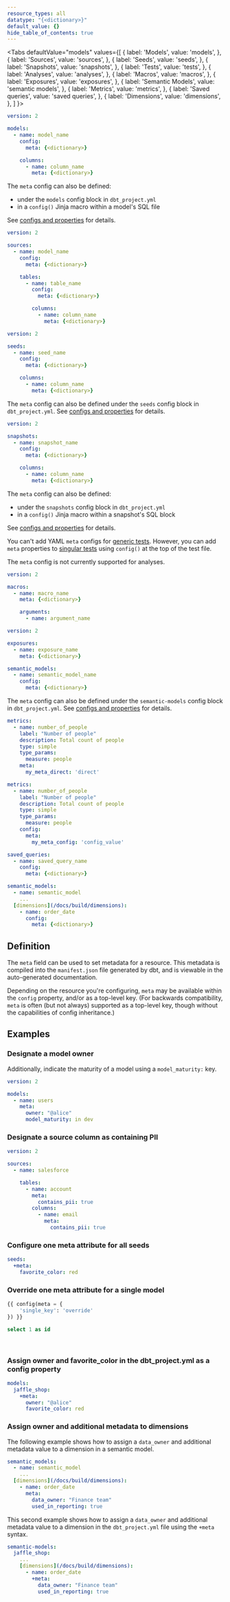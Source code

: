 ```yaml
---
resource_types: all
datatype: "{<dictionary>}"
default_value: {}
hide_table_of_contents: true
---
```


<Tabs
  defaultValue="models"
  values={[
    { label: 'Models', value: 'models', },
    { label: 'Sources', value: 'sources', },
    { label: 'Seeds', value: 'seeds', },
    { label: 'Snapshots', value: 'snapshots', },
    { label: 'Tests', value: 'tests', },
    { label: 'Analyses', value: 'analyses', },
    { label: 'Macros', value: 'macros', },
    { label: 'Exposures', value: 'exposures', },
    { label: 'Semantic Models', value: 'semantic models', },
    { label: 'Metrics', value: 'metrics', },
    { label: 'Saved queries', value: 'saved queries', },
    { label: 'Dimensions', value: 'dimensions', },
  ]
}>
<TabItem value="models">

<File name='models/schema.yml'>

```yml
version: 2

models:
  - name: model_name
    config:
      meta: {<dictionary>}

    columns:
      - name: column_name
        meta: {<dictionary>}

```

</File>

The `meta` config can also be defined:
- under the `models` config block in `dbt_project.yml`
- in a `config()` Jinja macro within a model's SQL file

See [configs and properties](/reference/configs-and-properties) for details.

</TabItem>

<TabItem value="sources">

<File name='models/schema.yml'>

```yml
version: 2

sources:
  - name: model_name
    config:
      meta: {<dictionary>}

    tables:
      - name: table_name
        config:
          meta: {<dictionary>}

        columns:
          - name: column_name
            meta: {<dictionary>}

```

</File>

</TabItem>

<TabItem value="seeds">

<File name='seeds/schema.yml'>

```yml
version: 2

seeds:
  - name: seed_name
    config:
      meta: {<dictionary>}

    columns:
      - name: column_name
        meta: {<dictionary>}

```

</File>

The `meta` config can also be defined under the `seeds` config block in `dbt_project.yml`. See [configs and properties](/reference/configs-and-properties) for details.

</TabItem>

<TabItem value="snapshots">

<File name='snapshots/schema.yml'>

```yml
version: 2

snapshots:
  - name: snapshot_name
    config:
      meta: {<dictionary>}

    columns:
      - name: column_name
        meta: {<dictionary>}

```

</File>

The `meta` config can also be defined:
- under the `snapshots` config block in `dbt_project.yml`
- in a `config()` Jinja macro within a snapshot's SQL block

See [configs and properties](/reference/configs-and-properties) for details.

</TabItem>

<TabItem value="tests">

You can't add YAML `meta` configs for [generic tests](/docs/build/data-tests#generic-data-tests). However, you can add `meta` properties to [singular tests](/docs/build/data-tests#singular-data-tests) using `config()` at the top of the test file. 

</TabItem>

<TabItem value="analyses">

The `meta` config is not currently supported for analyses.

</TabItem>

<TabItem value="macros">

<File name='macros/schema.yml'>

```yml
version: 2

macros:
  - name: macro_name
    meta: {<dictionary>}

    arguments:
      - name: argument_name

```

</File>

</TabItem>

<TabItem value="exposures">

<File name='models/exposures.yml'>

```yml
version: 2

exposures:
  - name: exposure_name
    meta: {<dictionary>}

```

</File>

</TabItem>

<TabItem value="semantic models">

<File name='models/semantic_models.yml'>

```yml
semantic_models:
  - name: semantic_model_name
    config:
      meta: {<dictionary>}

```

</File>

The `meta` config can also be defined under the `semantic-models` config block in `dbt_project.yml`. See [configs and properties](/reference/configs-and-properties) for details.

</TabItem>

<TabItem value="metrics">

<VersionBlock lastVersion="1.7">

<File name='models/metrics.yml'>

```yml
metrics:
  - name: number_of_people
    label: "Number of people"
    description: Total count of people
    type: simple
    type_params:
      measure: people
    meta:
      my_meta_direct: 'direct'
```

</File>
</VersionBlock>

<VersionBlock firstVersion="1.8"> 
<File name='models/metrics.yml'>

```yml
metrics:
  - name: number_of_people
    label: "Number of people"
    description: Total count of people
    type: simple
    type_params:
      measure: people
    config:
      meta:
        my_meta_config: 'config_value'
```

</File>
</VersionBlock>

</TabItem>

<TabItem value="saved queries">

<File name='models/semantic_models.yml'>

```yml
saved_queries:
  - name: saved_query_name
    config:
      meta: {<dictionary>}
```

</File>

<TabItem value="Dimensions">

<File name='models/semantic_models.yml'>

```yml
semantic_models:
  - name: semantic_model
    ...
  [dimensions](/docs/build/dimensions):
    - name: order_date
      config:
        meta: {<dictionary>}
```

</File>

</TabItem>

</Tabs>

## Definition
The `meta` field can be used to set metadata for a resource. This metadata is compiled into the `manifest.json` file generated by dbt, and is viewable in the auto-generated documentation.

Depending on the resource you're configuring, `meta` may be available within the `config` property, and/or as a top-level key. (For backwards compatibility, `meta` is often (but not always) supported as a top-level key, though without the capabilities of config inheritance.)


## Examples
### Designate a model owner
Additionally, indicate the maturity of a model using a `model_maturity:` key.

<File name='models/schema.yml'>

```yml
version: 2

models:
  - name: users
    meta:
      owner: "@alice"
      model_maturity: in dev

```

</File>


### Designate a source column as containing PII

<File name='models/schema.yml'>

```yml
version: 2

sources:
  - name: salesforce

    tables:
      - name: account
        meta:
          contains_pii: true
        columns:
          - name: email
            meta:
              contains_pii: true

```

</File>

### Configure one meta attribute for all seeds

<File name='dbt_project.yml'>

```yml
seeds:
  +meta:
    favorite_color: red
```

</File>

### Override one meta attribute for a single model

<File name='models/my_model.sql'>

```sql
{{ config(meta = {
    'single_key': 'override'
}) }}

select 1 as id
```

</File><br />

### Assign owner and favorite_color in the dbt_project.yml as a config property

<File name='dbt_project.yml'>

```yml
models:
  jaffle_shop:
    +meta:
      owner: "@alice"
      favorite_color: red
```

</File>

### Assign owner and additional metadata to dimensions

The following example shows how to assign a `data_owner` and additional metadata value to a dimension in a semantic model.

<File name='semantic_model.yml'>

```yml
semantic_models:
  - name: semantic_model
    ...
  [dimensions](/docs/build/dimensions):
    - name: order_date
      meta:
        data_owner: "Finance team"
        used_in_reporting: true
```

</File>

This second example shows how to assign a `data_owner` and additional metadata value to a dimension in the `dbt_project.yml` file using the `+meta` syntax.

<File name='dbt_project.yml'>

```yml
semantic-models:
  jaffle_shop:
    ...
    [dimensions](/docs/build/dimensions):
      - name: order_date
        +meta:
          data_owner: "Finance team"
          used_in_reporting: true
```

</File>
